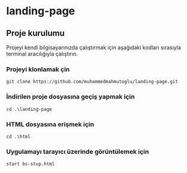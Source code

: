 # landing-page
## Proje kurulumu
Projeyi kendi bilgisayarınızda çalıştırmak için aşağıdaki kodları sırasıyla terminal aracılığıyla çalıştırın.

### Projeyi klonlamak çin
```
git clone https://github.com/muhammedmahmutoglu/landing-page.git
```

### İndirilen proje dosyasına geçiş yapmak için
```
cd .\landing-page
```
### HTML dosyasına erişmek için
```
cd .\html
```
### Uygulamayı tarayıcı üzerinde görüntülemek için
```
start bs-stup.html
```
